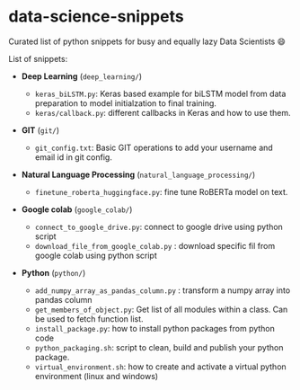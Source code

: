# data-science-snippets

Curated list of python snippets for busy and equally lazy Data Scientists :smile:  

List of snippets:
- **Deep Learning** (`deep_learning/`)
	- `keras_biLSTM.py`: Keras based example for biLSTM model from data preparation to model initialzation to final training.
	- `keras/callback.py`: different callbacks in Keras and how to use them.

- **GIT** (`git/`)
	- `git_config.txt`: Basic GIT operations to add your username and email id in git config.

- **Natural Language Processing** (`natural_language_processing/`)
	- `finetune_roberta_huggingface.py`: fine tune RoBERTa model on text.

- **Google colab** (`google_colab/`)
	- `connect_to_google_drive.py`: connect to google drive using python script
	- `download_file_from_google_colab.py` : download specific fil from google colab using python script

- **Python** (`python/`)
	- `add_numpy_array_as_pandas_column.py` : transform a numpy array into pandas column
	- `get_members_of_object.py`: Get list of all modules within a class. Can be used to fetch function list.
	- `install_package.py`: how to install python packages from python code
	- `python_packaging.sh`: script to clean, build and publish your python package.
	- `virtual_environment.sh`: how to create and activate a virtual python environment (linux and windows)
	